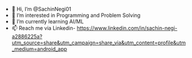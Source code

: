 - 👋 Hi, I’m @SachinNegi01
- 👀 I’m interested in Programming and Problem Solving
- 🌱 I’m currently learning AI/ML
- 📫 Reach me via Linkedin- https://www.linkedin.com/in/sachin-negi-a2886225a?utm_source=share&utm_campaign=share_via&utm_content=profile&utm_medium=android_app

<!---
